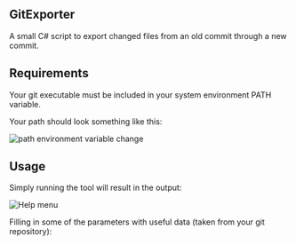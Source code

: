<h2>GitExporter</h2>
<p>A small C# script to export changed files from an old commit through a new commit.</p>
<h2>Requirements</h2>
<p>Your git executable must be included in your system environment PATH variable.</p>
<p>Your path should look something like this: </p>
<img src="http://i.imgur.com/lZY8gyZ.png" alt="path environment variable change" />
<h2>Usage</h2>
<p>Simply running the tool will result in the output: </p>
<img src="http://i.imgur.com/JG6Z88I.png" alt="Help menu" />
<p>Filling in some of the parameters with useful data (taken from your git repository):</p>
